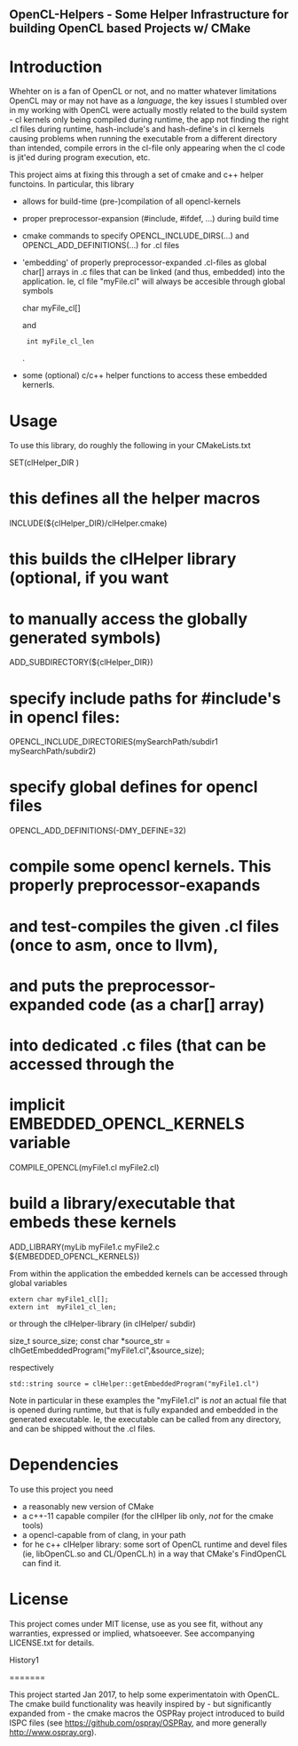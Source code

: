 OpenCL-Helpers - Some Helper Infrastructure for building OpenCL based Projects w/ CMake
---------------------------------------------------------------------------------------

Introduction
============

Whehter on is a fan of OpenCL or not, and no matter whatever
limitations OpenCL may or may not have as a _language_, the key issues
I stumbled over in my working with OpenCL were actually mostly related
to the build system - cl kernels only being compiled during runtime,
the app not finding the right .cl files during runtime, hash-include's
and hash-define's in cl kernels causing problems when running the
executable from a different directory than intended, compile errors in
the cl-file only appearing when the cl code is jit'ed during program
execution, etc.

This project aims at fixing this through a set of cmake and c++ helper
functoins. In particular, this library

- allows for build-time (pre-)compilation of all opencl-kernels
- proper preprocessor-expansion (#include, #ifdef, ...) during
  build time
- cmake commands to specify OPENCL_INCLUDE_DIRS(...) and
  OPENCL_ADD_DEFINITIONS(...) for .cl files
- 'embedding' of properly preprocessor-expanded .cl-files
  as global char[] arrays in .c files that can be linked
  (and thus, embedded) into the application. Ie, cl file
  "myFile.cl" will always be accesible through global symbols
  
	char myFile_cl[]

  and

       int myFile_cl_len
  .
- some (optional) c/c++ helper functions to access these
  embedded kernerls.

Usage
=====

To use this library, do roughly the following in your CMakeLists.txt

   SET(clHelper_DIR <path to this clHelper directory>)

   # this defines all the helper macros
   INCLUDE(${clHelper_DIR}/clHelper.cmake)

   # this builds the clHelper library (optional, if you want
   # to manually access the globally generated symbols)
   ADD_SUBDIRECTORY(${clHelper_DIR})

   # specify include paths for #include's in opencl files:
   OPENCL_INCLUDE_DIRECTORIES(mySearchPath/subdir1 mySearchPath/subdir2)

   # specify global defines for opencl files
   OPENCL_ADD_DEFINITIONS(-DMY_DEFINE=32)

   # compile some opencl kernels. This properly preprocessor-exapands
   # and test-compiles the given .cl files (once to asm, once to llvm),
   # and puts the preprocessor-expanded code (as a char[] array)
   # into dedicated .c files (that can be accessed through the
   # implicit EMBEDDED_OPENCL_KERNELS variable
   COMPILE_OPENCL(myFile1.cl myFile2.cl)

   # build a library/executable that embeds these kernels
   ADD_LIBRARY(myLib
	myFile1.c myFile2.c
	${EMBEDDED_OPENCL_KERNELS})

From within the application the embedded kernels can be accessed
through global variables

	extern char myFile1_cl[];
	extern int  myFile1_cl_len;

or through the clHelper-library (in clHelper/ subdir)

   size_t source_size;
   const char *source_str = clhGetEmbeddedProgram("myFile1.cl",&source_size);

respectively

	std::string source = clHelper::getEmbeddedProgram("myFile1.cl")

Note in particular in these examples the "myFile1.cl" is *not* an
actual file that is opened during runtime, but that is fully expanded
and embedded in the generated executable. Ie, the executable can be
called from any directory, and can be shipped without the .cl files.


Dependencies
============

To use this project you need

- a reasonably new version of CMake
- a c++-11 capable compiler (for the clHlper lib only, *not* for the cmake tools)
- a opencl-capable from of clang, in your path
- for he c++ clHelper library: some sort of OpenCL runtime and devel files
  (ie, libOpenCL.so and CL/OpenCL.h) in a way that CMake's FindOpenCL can find it.

License
=======

This project comes under MIT license, use as you see fit, without any
warranties, expressed or implied, whatsoeever. See accompanying
LICENSE.txt for details.

History1

=======

This project started Jan 2017, to help some experimentatoin with
OpenCL.  The cmake build functionality was heavily inspired by - but
significantly expanded from - the cmake macros the OSPRay project
introduced to build ISPC files (see https://github.com/ospray/OSPRay,
and more generally http://www.ospray.org). 


